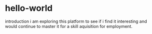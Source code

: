 # hello-world
introduction
i am exploring this platform to see if i find it interesting and would continue to master it for a skill aquisition for employment.
